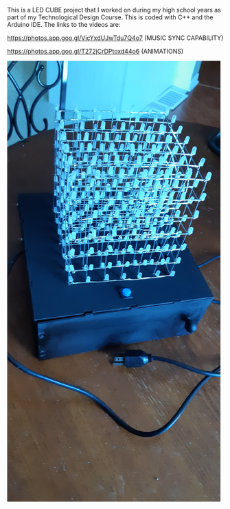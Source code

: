 This is a LED CUBE project that I worked on during my high school years as part of my Technological Design Course. This is coded with C++ and the Arduino IDE. 
The links to the videos are: 


https://photos.app.goo.gl/VicYxdUJwTdu7Q4o7 (MUSIC SYNC CAPABILITY)

https://photos.app.goo.gl/T272jCrDPtoxd44o6 (ANIMATIONS)


![Image of Project](LEDCUBE.jpg)
